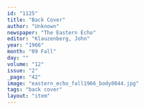 ```yaml
---
id: "1125"
title: "Back Cover"
author: "Unknown"
newspaper: "The Eastern Echo"
editor: "Klauzenberg, John"
year: "1966"
month: "09 Fall"
day: ""
volume: "12"
issue: "2"
_page: "42"
image: "eastern_echo_fall1966_body0044.jpg"
tags: "back cover"
layout: "item"
---
```


